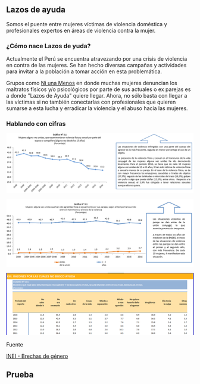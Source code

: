 ## Lazos de ayuda

Somos el puente entre mujeres víctimas de violencia doméstica y profesionales expertos en áreas de violencia contra la mujer.

### ¿Cómo nace Lazos de yuda?

Actualmente el Perú se encuentra atravezando por una crisis de violencia en contra de las mujeres. Se han hecho diversas campañas y actividades para invitar a la población a tomar acción en esta problemática.

Grupos como [Ni una Menos](https://www.facebook.com/NiUnaMenosPeru.Oficial/) en donde muchas mujeres denuncian los maltratos físicos y/o psicológicos por parte de sus actuales o ex parejas es a donde "Lazos de Ayuda" quiere llegar.
Ahora, no sólo basta con llegar a las víctimas si no también conectarlas con profesionales que quieren sumarse a esta lucha y erradicar la violencia y el abuso hacia las mujeres.

### Hablando con cifras

![](assets/img/est1.png)

![](assets/img/est2.png)

![](assets/img/reporte3.png)

Fuente

[INEI - Brechas de género](http://www.inei.gob.pe/estadisticas/indice-tematico/brechas-de-genero-7913/)

## Prueba
